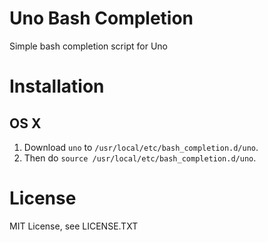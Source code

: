 # Uno Bash Completion

Simple bash completion script for Uno

# Installation

## OS X
1. Download `uno` to `/usr/local/etc/bash_completion.d/uno`. 
1. Then do `source /usr/local/etc/bash_completion.d/uno`.

# License
MIT License, see LICENSE.TXT
